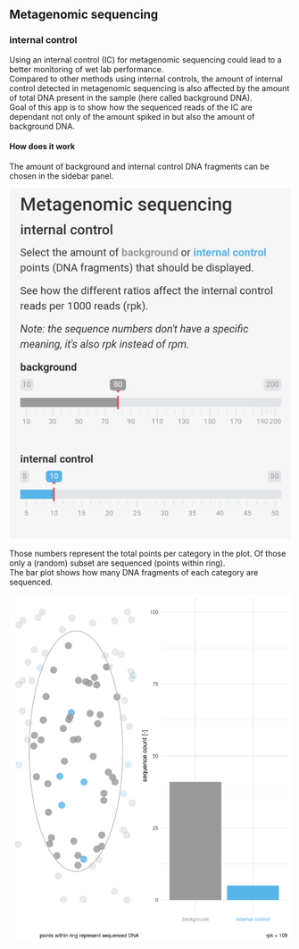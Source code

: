 ## Metagenomic sequencing
### internal control
Using an internal control (IC) for metagenomic sequencing could lead to a better monitoring of wet lab performance.  
Compared to other methods using internal controls, the amount of internal control detected in metagenomic sequencing is also affected by the amount of total DNA present in the sample (here called background DNA).  
Goal of this app is to show how the sequenced reads of the IC are dependant not only of the amount spiked in but also the amount of background DNA.  
#### How does it work
The amount of background and internal control DNA fragments can be chosen in the sidebar panel.  

![ic_sidebar](images/ic_sidebar.png)

Those numbers represent the total points per category in the plot. Of those only a (random) subset are sequenced (points within ring).  
The bar plot shows how many DNA fragments of each category are sequenced.  

![ic_plot](images/ic_plot.png)
